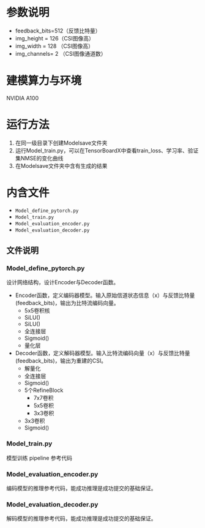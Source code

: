 # 参数说明
- feedback_bits=512（反馈比特量）
- img_height = 126（CSI图像高）
- img_width = 128 （CSI图像高）
- img_channels= 2 （CSI图像通道数）

# 建模算力与环境
NVIDIA A100

# 运行方法
1. 在同一级目录下创建Modelsave文件夹
2. 运行Model_train.py，可以在TensorBoardX中查看train_loss、学习率、验证集NMSE的变化曲线
3. 在Modelsave文件夹中含有生成的结果

# 内含文件
- `Model_define_pytorch.py`
- `Model_train.py`
- `Model_evaluation_encoder.py`
- `Model_evaluation_decoder.py`

## 文件说明
### Model_define_pytorch.py
设计网络结构，设计Encoder与Decoder函数。
- Encoder函数，定义编码器模型。输入原始信道状态信息（x）与反馈比特量(feedback_bits)，输出为比特流编码向量。
  - 5x5卷积核
  - SiLU()
  - SiLU()
  - 全连接层
  - Sigmoid()
  - 量化层
- Decoder函数，定义解码器模型。输入比特流编码向量（x）与反馈比特量(feedback_bits)，输出为重建的CSI。
  - 解量化
  - 全连接层
  - Sigmoid()
  - 5个RefineBlock
    - 7x7卷积
    - 5x5卷积
    - 3x3卷积
  - 3x3卷积
  - Sigmoid()

### Model_train.py
模型训练 pipeline 参考代码

### Model_evaluation_encoder.py
编码模型的推理参考代码，能成功推理是成功提交的基础保证。

### Model_evaluation_decoder.py
解码模型的推理参考代码，能成功推理是成功提交的基础保证。
